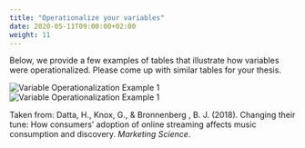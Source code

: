 ```yaml
---
title: "Operationalize your variables"
date: 2020-05-11T09:00:00+02:00
weight: 11
---
```


Below, we provide a few examples of tables that illustrate how variables were operationalized.
Please come up with similar tables for your thesis.

![Variable Operationalization Example 1](/assets/Variable_operationalization1.png)
![Variable Operationalization Example 1](/assets/Variable_operationalization2.png)

Taken from: Datta, H., Knox, G., & Bronnenberg , B. J. (2018). Changing their tune: How consumers’ adoption
of online streaming affects music consumption and discovery. *Marketing Science*.
